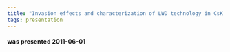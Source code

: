 ```yaml
---
title: "Invasion effects and characterization of LWD technology in CsK drilling fluids (Arve K. Thorsen, Baker Hughes)"
tags: presentation
---
```

#### was presented 2011-06-01 

